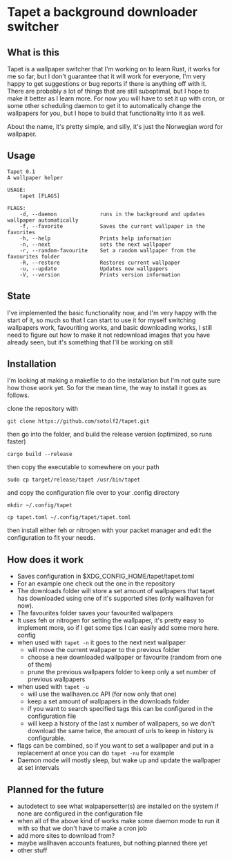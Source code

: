 # Tapet a background downloader switcher

## What is this

Tapet is a wallpaper switcher that I'm working on to learn Rust, it works for me so far, but I
don't guarantee that it will work for everyone, I'm very happy to get suggestions or bug
reports if there is anything off with it. There are probably a lot of things that are still
suboptimal, but I hope to make it better as I learn more.
For now you will have to set it up with cron, or some other scheduling daemon to get it to
automatically change the wallpapers for you, but I hope to build that functionality into it as
well.

About the name, it's pretty simple, and silly, it's just the Norwegian word for wallpaper.

## Usage
    Tapet 0.1
    A wallpaper helper

    USAGE:
        tapet [FLAGS]

    FLAGS:
        -d, --daemon              runs in the background and updates wallpaper automatically
        -f, --favorite            Saves the current wallpaper in the favorites
        -h, --help                Prints help information
        -n, --next                sets the next wallpaper
        -r, --random-favourite    Set a random wallpaper from the favourites folder
        -R, --restore             Restores current wallpaper
        -u, --update              Updates new wallpapers
        -V, --version             Prints version information


## State

I've implemented the basic functionality now, and I'm very happy with the start of it, so much so
that I can start to use it for myself switching wallpapers work, favouriting works, and basic
downloading works, I still need to figure out how to make it not redownload images that you
have already seen, but it's something that I'll be working on still

## Installation

I'm looking at making a makefile to do the installation but I'm not quite sure how those work yet.
So for the mean time, the way to install it goes as follows.

clone the repository with 

`git clone https://github.com/sotolf2/tapet.git`

then go into the folder, and build the release version (optimized, so runs faster)

`cargo build --release` 

then copy the executable to somewhere on your path

`sudo cp target/release/tapet /usr/bin/tapet`

and copy the configuration file over to your .config directory

`mkdir ~/.config/tapet`

`cp tapet.toml ~/.config/tapet/tapet.toml`

then install either feh or nitrogen with your packet manager and edit the configuration to fit your needs.

## How does it work

- Saves configuration in $XDG_CONFIG_HOME/tapet/tapet.toml
- For an example one check out the one in the repository
- The downloads folder will store a set amount of wallpapers that tapet has downloaded using one
  of it's supported sites (only wallhaven for now).
- The favourites folder saves your favourited wallpapers
- It uses feh or nitrogen for setting the wallpaper, it's pretty easy to implement more, so
  if I get some tips I can easily add some more here.
  config
- when used with `tapet -n` it goes to the next next wallpaper
  - will move the current wallpaper to the previous folder
  - choose a new downloaded wallpaper or favourite (random from one of them)
  - prune the previous wallpapers folder to keep only a set number of previous wallpapers
- when used with `tapet -u`
  - will use the wallhaven.cc API (for now only that one) 
  - keep a set amount of wallpapers in the downloads folder
  - if you want to search specified tags this can be configured in the configuration file
  - will keep a history of the last x number of wallpapers, so we don't download the same twice,
    the amount of urls to keep in history is configurable.
- flags can be combined, so if you want to set a wallpaper and put in a replacement at once you can
  do `tapet -nu` for example
- Daemon mode will mostly sleep, but wake up and update the wallpaper at set intervals


## Planned for the future

- autodetect to see what walpapersetter(s) are installed on the system if none are configured in the configuration file
- when all of the above kind of works make some daemon mode to run it with so that we don't have to
  make a cron job
- add more sites to download from?
- maybe wallhaven accounts features, but nothing planned there yet
- other stuff
